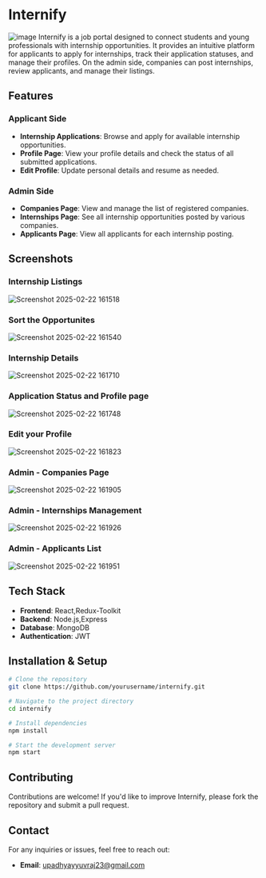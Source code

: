 # Internify
![image](https://github.com/user-attachments/assets/1396c1fc-b6c2-4b87-ba13-583d9b343f5e)
Internify is a job portal designed to connect students and young professionals with internship opportunities. It provides an intuitive platform for applicants to apply for internships, track their application statuses, and manage their profiles. On the admin side, companies can post internships, review applicants, and manage their listings.

## Features

### Applicant Side
- **Internship Applications**: Browse and apply for available internship opportunities.
- **Profile Page**: View your profile details and check the status of all submitted applications.
- **Edit Profile**: Update personal details and resume as needed.

### Admin Side
- **Companies Page**: View and manage the list of registered companies.
- **Internships Page**: See all internship opportunities posted by various companies.
- **Applicants Page**: View all applicants for each internship posting.

## Screenshots

### Internship Listings
![Screenshot 2025-02-22 161518](https://github.com/user-attachments/assets/facf1059-01c3-4bdc-a28e-c5add914368a)

### Sort the Opportunites 
![Screenshot 2025-02-22 161540](https://github.com/user-attachments/assets/baa51bee-c70b-4b03-a996-90e17e00bf82)

### Internship Details
![Screenshot 2025-02-22 161710](https://github.com/user-attachments/assets/9153e697-52fd-4b53-af94-ff78e17247f2)

### Application Status and Profile page
![Screenshot 2025-02-22 161748](https://github.com/user-attachments/assets/95ef7104-89d8-4e66-82dc-d4d54800d1b6)

### Edit your Profile
![Screenshot 2025-02-22 161823](https://github.com/user-attachments/assets/012ee97d-1f58-48f3-9fc3-944a2b3923ef)

### Admin - Companies Page
![Screenshot 2025-02-22 161905](https://github.com/user-attachments/assets/b1456bce-d6c9-4c2e-b225-6c14ae9b04b5)

### Admin - Internships Management
![Screenshot 2025-02-22 161926](https://github.com/user-attachments/assets/3f0ab628-f701-40d8-871c-182d0b4c694a)

### Admin - Applicants List
![Screenshot 2025-02-22 161951](https://github.com/user-attachments/assets/74694c72-ecc2-4722-ba10-fc218016c9c0)

## Tech Stack
- **Frontend**: React,Redux-Toolkit
- **Backend**: Node.js,Express
- **Database**: MongoDB
- **Authentication**: JWT

## Installation & Setup
```sh
# Clone the repository
git clone https://github.com/yourusername/internify.git

# Navigate to the project directory
cd internify

# Install dependencies
npm install

# Start the development server
npm start
```

## Contributing
Contributions are welcome! If you'd like to improve Internify, please fork the repository and submit a pull request.

## Contact
For any inquiries or issues, feel free to reach out:
- **Email**: upadhyayyuvraj23@gmail.com


